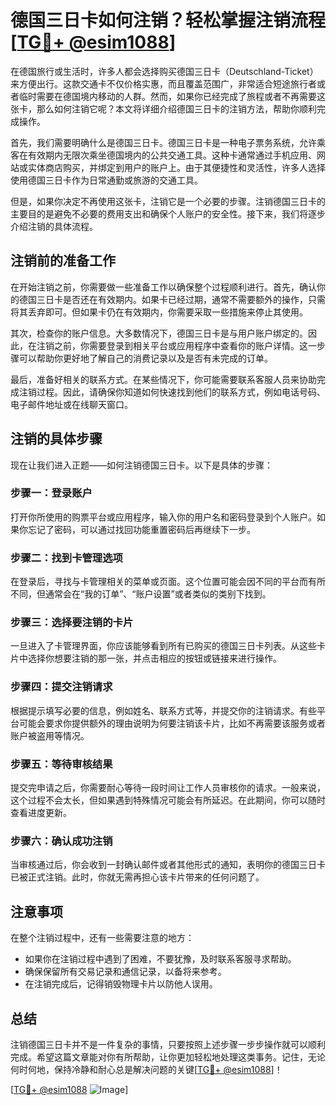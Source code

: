 # 德国三日卡如何注销？轻松掌握注销流程[[TG💪+ @esim1088](https://t.me/s/esim1088)]

在德国旅行或生活时，许多人都会选择购买德国三日卡（Deutschland-Ticket）来方便出行。这款交通卡不仅价格实惠，而且覆盖范围广，非常适合短途旅行者或者临时需要在德国境内移动的人群。然而，如果你已经完成了旅程或者不再需要这张卡，那么如何注销它呢？本文将详细介绍德国三日卡的注销方法，帮助你顺利完成操作。

首先，我们需要明确什么是德国三日卡。德国三日卡是一种电子票务系统，允许乘客在有效期内无限次乘坐德国境内的公共交通工具。这种卡通常通过手机应用、网站或实体商店购买，并绑定到用户的账户上。由于其便捷性和灵活性，许多人选择使用德国三日卡作为日常通勤或旅游的交通工具。

但是，如果你决定不再使用这张卡，注销它是一个必要的步骤。注销德国三日卡的主要目的是避免不必要的费用支出和确保个人账户的安全性。接下来，我们将逐步介绍注销的具体流程。

## 注销前的准备工作

在开始注销之前，你需要做一些准备工作以确保整个过程顺利进行。首先，确认你的德国三日卡是否还在有效期内。如果卡已经过期，通常不需要额外的操作，只需将其丢弃即可。但如果卡仍在有效期内，你需要采取一些措施来停止其使用。

其次，检查你的账户信息。大多数情况下，德国三日卡是与用户账户绑定的。因此，在注销之前，你需要登录到相关平台或应用程序中查看你的账户详情。这一步骤可以帮助你更好地了解自己的消费记录以及是否有未完成的订单。

最后，准备好相关的联系方式。在某些情况下，你可能需要联系客服人员来协助完成注销过程。因此，请确保你知道如何快速找到他们的联系方式，例如电话号码、电子邮件地址或在线聊天窗口。

## 注销的具体步骤

现在让我们进入正题——如何注销德国三日卡。以下是具体的步骤：

### 步骤一：登录账户

打开你所使用的购票平台或应用程序，输入你的用户名和密码登录到个人账户。如果你忘记了密码，可以通过找回功能重置密码后再继续下一步。

### 步骤二：找到卡管理选项

在登录后，寻找与卡管理相关的菜单或页面。这个位置可能会因不同的平台而有所不同，但通常会在“我的订单”、“账户设置”或者类似的类别下找到。

### 步骤三：选择要注销的卡片

一旦进入了卡管理界面，你应该能够看到所有已购买的德国三日卡列表。从这些卡片中选择你想要注销的那一张，并点击相应的按钮或链接来进行操作。

### 步骤四：提交注销请求

根据提示填写必要的信息，例如姓名、联系方式等，并提交你的注销请求。有些平台可能会要求你提供额外的理由说明为何要注销该卡片，比如不再需要该服务或者账户被盗用等情况。

### 步骤五：等待审核结果

提交完申请之后，你需要耐心等待一段时间让工作人员审核你的请求。一般来说，这个过程不会太长，但如果遇到特殊情况可能会有所延迟。在此期间，你可以随时查看进度更新。

### 步骤六：确认成功注销

当审核通过后，你会收到一封确认邮件或者其他形式的通知，表明你的德国三日卡已被正式注销。此时，你就无需再担心该卡片带来的任何问题了。

## 注意事项

在整个注销过程中，还有一些需要注意的地方：

- 如果你在注销过程中遇到了困难，不要犹豫，及时联系客服寻求帮助。
- 确保保留所有交易记录和通信记录，以备将来参考。
- 在注销完成后，记得销毁物理卡片以防他人误用。

## 总结

注销德国三日卡并不是一件复杂的事情，只要按照上述步骤一步步操作就可以顺利完成。希望这篇文章能对你有所帮助，让你更加轻松地处理这类事务。记住，无论何时何地，保持冷静和耐心总是解决问题的关键[[TG💪+ @esim1088](https://t.me/s/esim1088)]！

[[TG💪+ @esim1088](https://t.me/s/esim1088) ![Image](https://i.postimg.cc/4NQfJmqS/Snipaste-2025-05-13-00-14-12.png)]